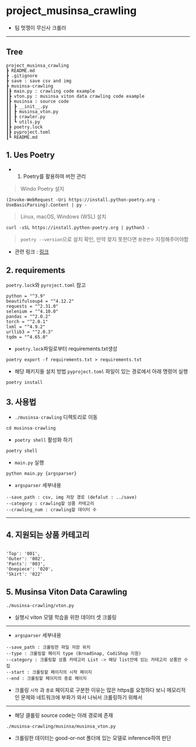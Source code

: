 # project_musinsa_crawling
- 팀 멋쟁이 무신사 크롤러

---
## Tree
```
project_musinsa_crawling
┣ README.md
┣ .gitignore
┣ save : save csv and img
┣ musinsa-crawling
┃┣ main.py : crawling code example
┃┣ vton.py : musinsa viton data crawling code example
┃┣ musinsa : source code
┃┃ ┣ __init__.py
┃┃ ┣ musinsa_vton.py
┃┃ ┣ crawler.py
┃┃ ┗ utils.py
┃┣ poetry.lock
┃┣ pyproject.toml
┃┗ README.md
```

## 1. Ues Poetry
- 1. Poetry를 활용하여 버전 관리

> Windo Poetry 설지
```
(Invoke-WebRequest -Uri https://install.python-poetry.org -UseBasicParsing).Content | py -
```

> Linux, macOS, Windows (WSL) 설치
```
curl -sSL https://install.python-poetry.org | python3 -
```

> `poetry --version`으로 설치 확인, 만약 찾지 못한다면 `환경변수` 지정해주어야함  
- 관련 링크 : [링크](https://velog.io/@liso_o/Poetry-%ED%99%98%EA%B2%BD-%EB%B3%80%EC%88%98-%EC%84%A4%EC%A0%95)

## 2. requirements
`poetry.lock`와 `pyroject.toml` 참고

```
python = "^3.9"
beautifulsoup4 = "^4.12.2"
requests = "^2.31.0"
selenium = "^4.10.0"
pandas = "^2.0.2"
torch = "^2.0.1"
lxml = "^4.9.2"
urllib3 = "^2.0.3"
tqdm = "^4.65.0"
```

- `poetry.lock`파일로부터 requirements.txt생성
```
poetry export -f requirements.txt > requirements.txt
```

- 해당 패키지들 설치 방법
`pyproject.toml` 파일이 있는 경로에서 아래 명령어 실행
```
poetry install
```

## 3. 사용법
- `./musinsa-crawling` 디렉토리로 이동
```
cd musinsa-crawling
```

- `poetry shell` 활성화 하기
```
poetry shell
```

- `main.py` 실행 
```
python main.py {argsparser}
```

- `argsparser` 세부내용
```
--save_path : csv, img 저장 경로 (defalut : ../save)
--category : crawling할 상품 카테고리
--crawling_num : crawling할 데이터 수
```
---

## 4. 지원되는 상품 카테고리
```

'Top': '001',
'Outer': '002',
'Pants': '003',
'Onepiece': '020',
'Skirt': '022'

```

## 5. Musinsa Viton Data Carawling

```
./musinsa-crawling/vton.py 
```
- 실행시 viton 모델 학습을 위한 데이터 셋 크롤링

---

- `argsparser` 세부내용
```
--save_path : 크롤링한 파일 저장 위치
--type : 크롤링할 페이지 type (BrnadSnap, CodiShop 지원) 
--category : 크롤링할 상품 카테고리 List -> 해당 list안에 있는 카테고리 상품만 수집
--start : 크롤링할 페이지의 시작 페이지 
--end : 크롤링할 페이지의 종료 페이지
```
- 크롤링 `시작` 과 `종료` 페이지로 구분한 이유는 많은 https를 요청하다 보니 메모리적인 문제와 네트워크에 부화가 와서 나눠서 크롤링하기 위해서

---

- 해당 클롤링 source code는 아래 경로에 존재
```
./musinsa-crawling/musinsa/musinsa_vton.py
```
- 크롤링한 데이터는 good-or-not 폴더에 있는 모델로 inference하여 판단